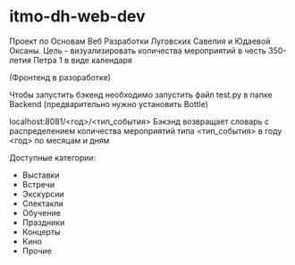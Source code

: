 # itmo-dh-web-dev

Проект по Основам Веб Разработки Луговских Савелия и Юдаевой Оксаны.
Цель - визуализировать количества мероприятий в честь 350-летия Петра 1 в виде календаря

(Фронтенд в разоработке)

Чтобы запустить бэкенд необходимо запустить файл test.py в папке Backend (предварительно нужно установить Bottle)

localhost:8081/<год>/<тип_события>
Бэкэнд возвращает словарь с распределением количества мероприятий типа <тип_события> в году <год> по месяцам и дням

Доступные категории: 
 - Выставки 
 - Встречи 
 - Экскурсии 
 - Спектакли 
 - Обучение 
 - Праздники 
 - Концерты 
 - Кино
 - Прочие

